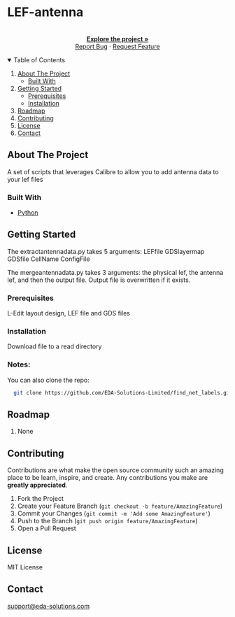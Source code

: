 # LEF-antenna

<!-- PROJECT LOGO -->
<p align="center">
  <br />
  <a href="https://github.com/EDA-Solutions-Limited/LEF-antenna"><strong>Explore the project »</strong></a>
  <br />
  <a href="https://github.com/EDA-Solutions-Limited/LEF-antenna/issues">Report Bug</a>
  ·
  <a href="https://github.com/EDA-Solutions-Limited/LEF-antenna/issues">Request Feature</a>
</p>

<!-- TABLE OF CONTENTS -->
<details open="open">
  <summary>Table of Contents</summary>
  <ol>
    <li>
      <a href="#about-the-project">About The Project</a>
      <ul>
        <li><a href="#built-with">Built With</a></li>
      </ul>
    </li>
    <li>
      <a href="#getting-started">Getting Started</a>
      <ul>
        <li><a href="#prerequisites">Prerequisites</a></li>
        <li><a href="#installation">Installation</a></li>
      </ul>
    </li>
    <li><a href="#roadmap">Roadmap</a></li>
    <li><a href="#contributing">Contributing</a></li>
    <li><a href="#license">License</a></li>
    <li><a href="#contact">Contact</a></li>
  </ol>
</details>


<!-- ABOUT THE PROJECT -->
## About The Project

A set of scripts that leverages Calibre to allow you to add antenna data to your lef files

### Built With

* [Python](https://www.python.org/)


<!-- GETTING STARTED -->
## Getting Started
The extractantennadata.py takes 5 arguments: LEFfile GDSlayermap GDSfile CellName ConfigFile

The mergeantennadata.py takes 3 arguments: the physical lef, the antenna lef, and then the output file.  Output file is overwritten if it exists.

### Prerequisites

L-Edit layout design, LEF file and GDS files

### Installation

Download file to a read directory

### Notes:
You can also clone the repo:
```sh
  git clone https://github.com/EDA-Solutions-Limited/find_net_labels.git
  ```

<!-- ROADMAP -->
## Roadmap

1. None

<!-- CONTRIBUTING -->
## Contributing

Contributions are what make the open source community such an amazing place to be learn, inspire, and create. Any contributions you make are **greatly appreciated**.

1. Fork the Project
2. Create your Feature Branch (`git checkout -b feature/AmazingFeature`)
3. Commit your Changes (`git commit -m 'Add some AmazingFeature'`)
4. Push to the Branch (`git push origin feature/AmazingFeature`)
5. Open a Pull Request


<!-- LICENSE -->
## License
MIT License

<!-- CONTACT -->
## Contact
support@eda-solutions.com
